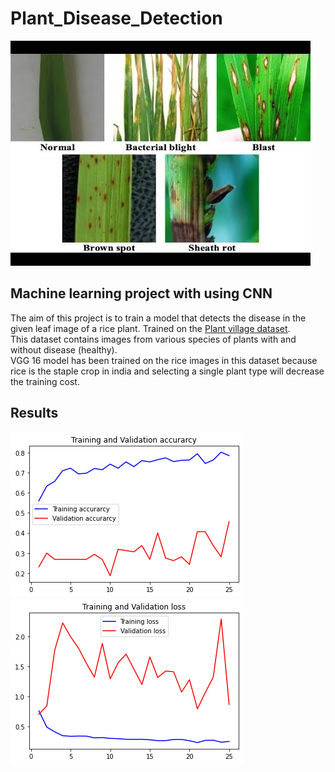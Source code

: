 # Plant_Disease_Detection
![./pics/leaf.jpg](./pics/leaf.jpg)
## Machine learning project with using CNN  
The aim of this project is to train a model that detects the disease in the given leaf image of a rice plant. 
Trained on the [Plant village dataset](https://arxiv.org/abs/1511.08060).  
This dataset contains images from various species of plants with and without disease (healthy).  
VGG 16 model has been trained on the rice images in this dataset 
because rice is the staple crop in india and selecting a single 
plant type will decrease the training cost.

## Results
![accuracy](./pics/accuracy.png)
![loss](./pics/losspng.png)
